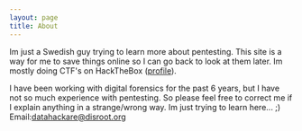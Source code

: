 ```yaml
---
layout: page
title: About
---
```


Im just a Swedish guy trying to learn more about pentesting.
This site is a way for me to save things online so I can go back to look at them later. Im mostly doing CTF's on HackTheBox (<a href="https://www.hackthebox.eu/profile/44591">profile</a>).

I have been working with digital forensics for the past 6 years, but I have not so much experience with pentesting. So please feel free to correct me if I explain anything in a strange/wrong way. 
Im just trying to learn here... ;)<br />
Email:<a href="mailto:datahackare@disroot.org">datahackare@disroot.org</a>

<script src="https://www.hackthebox.eu/badge/44591" width="250"></script>
<script src="https://tryhackme.com/badge/106966" width="250"></script>
